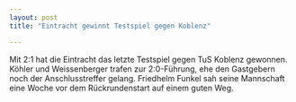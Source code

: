 ```yaml
---
layout: post
title: "Eintracht gewinnt Testspiel gegen Koblenz"

---
```


Mit 2:1 hat die Eintracht das letzte Testspiel gegen TuS Koblenz gewonnen. Köhler und Weissenberger trafen zur 2:0-Führung, ehe den Gastgebern noch der Anschlusstreffer gelang. Friedhelm Funkel sah seine Mannschaft eine Woche vor dem Rückrundenstart auf einem guten Weg.


